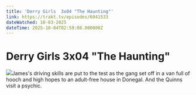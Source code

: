 ```yaml
---
title: 'Derry Girls  3x04 "The Haunting"' 
link: https://trakt.tv/episodes/6041533
dateWatched: 10-03-2025
dateTime: 2025-10-04T02:59:08.000000Z
---
```

# Derry Girls  3x04 "The Haunting"

![](https://walter-r2.trakt.tv/images/episodes/006/041/533/screenshots/thumb/1c6e5e04ed.jpg)James's driving skills are put to the test as the gang set off in a van full of hooch and high hopes to an adult-free house in Donegal. And the Quinns visit a psychic.